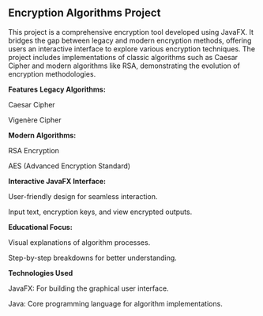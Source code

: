 ﻿## Encryption Algorithms Project
This project is a comprehensive encryption tool developed using JavaFX. It bridges the gap between legacy and modern encryption methods, offering users an interactive interface to explore various encryption techniques. The project includes implementations of classic algorithms such as Caesar Cipher and modern algorithms like RSA, demonstrating the evolution of encryption methodologies.

**Features**
**Legacy Algorithms:**

  Caesar Cipher
  
  Vigenère Cipher

**Modern Algorithms:**

RSA Encryption

AES (Advanced Encryption Standard)

**Interactive JavaFX Interface:**

User-friendly design for seamless interaction.

Input text, encryption keys, and view encrypted outputs.

**Educational Focus:**

Visual explanations of algorithm processes.

Step-by-step breakdowns for better understanding.

**Technologies Used**

JavaFX: For building the graphical user interface.

Java: Core programming language for algorithm implementations.

